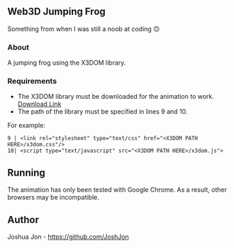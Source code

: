 ## Web3D Jumping Frog

Something from when I was still a noob at coding 🙃

### About

A jumping frog using the X3DOM library.

### Requirements
* The X3DOM library must be downloaded for the animation to work. [Download Link](https://www.x3dom.org/nodes/)
* The path of the library must be specified in lines 9 and 10.

For example:
```
9 | <link rel="stylesheet" type="text/css" href="<X3DOM PATH HERE>/x3dom.css"/>
10| <script type="text/javascript" src="<X3DOM PATH HERE>/x3dom.js">
```
## Running
The animation has only been tested with Google Chrome. As a result, other browsers may be incompatible.

## Author

Joshua Jon - https://github.com/JoshJon
